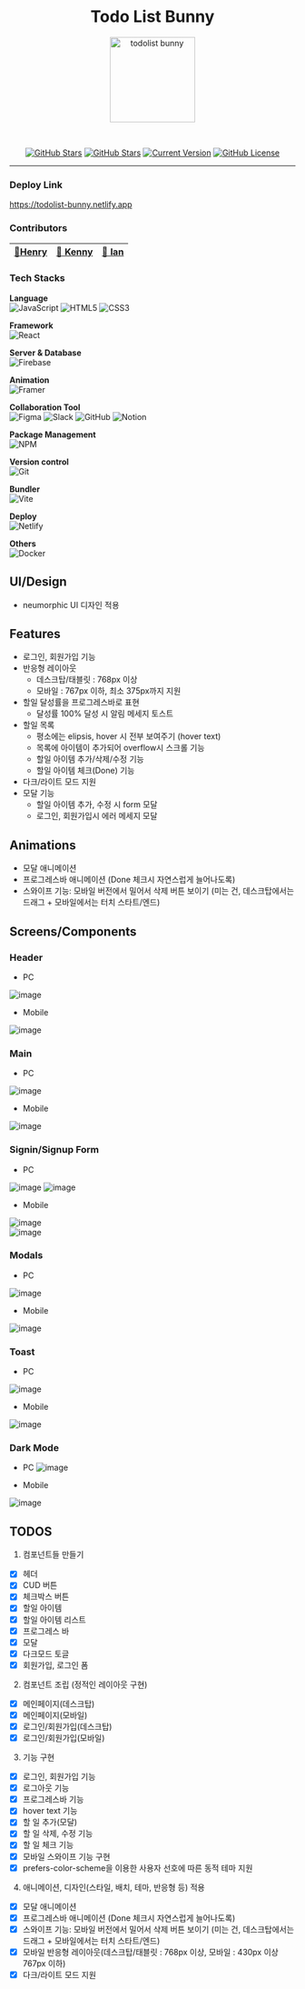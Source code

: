 
<h1 align="center">Todo List Bunny</h1>

<div align="center">

<img style="
    margin-bottom: 0px; 
" src="https://user-images.githubusercontent.com/45449387/236661464-6ab72246-0179-4e15-acab-4f230501b635.png" width="150px" alt="todolist bunny"  />

<br>

[![GitHub Stars](https://img.shields.io/github/stars/codeit-bootcamp-frontend/henry-kenny-ian-todolist?style=for-the-badge)](https://github.com/codeit-bootcamp-frontend/henry-kenny-ian-todolist/stargazers) [![GitHub Stars](https://img.shields.io/github/issues/codeit-bootcamp-frontend/henry-kenny-ian-todolist?style=for-the-badge)](https://github.com/codeit-bootcamp-frontend/henry-kenny-ian-todolist/issues) [![Current Version](https://img.shields.io/badge/version-1.0.0-black?style=for-the-badge)](https://github.com/codeit-bootcamp-frontend/henry-kenny-ian-todolist) [![GitHub License](https://img.shields.io/github/license/codeit-bootcamp-frontend/henry-kenny-ian-todolist?style=for-the-badge)](https://github.com/codeit-bootcamp-frontend/henry-kenny-ian-todolist/license)

<hr>

</div>

### Deploy Link
https://todolist-bunny.netlify.app


### Contributors

| [🐇Henry](https://github.com/wooleejaan) | [🍑 Kenny](https://github.com/SeyoungCho) | [🥔 Ian](https://github.com/drizzle96) | 
| ----------------------------------------- | ---------------------------------------- | ------------------------------------------ | 

### Tech Stacks

**Language**<br>
![JavaScript](https://img.shields.io/badge/javascript-%23323330.svg?style=for-the-badge&logo=javascript&logoColor=%23F7DF1E)
![HTML5](https://img.shields.io/badge/html5-%23E34F26.svg?style=for-the-badge&logo=html5&logoColor=white)
![CSS3](https://img.shields.io/badge/css3-%231572B6.svg?style=for-the-badge&logo=css3&logoColor=white)

**Framework**<br>
![React](https://img.shields.io/badge/react-%2320232a.svg?style=for-the-badge&logo=react&logoColor=%2361DAFB)

**Server & Database**<br>
![Firebase](https://img.shields.io/badge/Firebase-039BE5?style=for-the-badge&logo=Firebase&logoColor=white)

**Animation**<br>
![Framer](https://img.shields.io/badge/Framer-black?style=for-the-badge&logo=framer&logoColor=blue)

**Collaboration Tool**<br>
![Figma](https://img.shields.io/badge/figma-%23F24E1E.svg?style=for-the-badge&logo=figma&logoColor=white)
![Slack](https://img.shields.io/badge/Slack-4A154B?style=for-the-badge&logo=slack&logoColor=white)
![GitHub](https://img.shields.io/badge/github-%23121011.svg?style=for-the-badge&logo=github&logoColor=white)
![Notion](https://img.shields.io/badge/Notion-%23000000.svg?style=for-the-badge&logo=notion&logoColor=white)

**Package Management**<br>
![NPM](https://img.shields.io/badge/NPM-%23CB3837.svg?style=for-the-badge&logo=npm&logoColor=white)

**Version control**<br>
![Git](https://img.shields.io/badge/git-%23F05033.svg?style=for-the-badge&logo=git&logoColor=white)

**Bundler**<br>
![Vite](https://img.shields.io/badge/vite-%23646CFF.svg?style=for-the-badge&logo=vite&logoColor=white)

**Deploy**<br>
![Netlify](https://img.shields.io/badge/netlify-%23000000.svg?style=for-the-badge&logo=netlify&logoColor=#00C7B7)

**Others**<br>
![Docker](https://img.shields.io/badge/docker-%230db7ed.svg?style=for-the-badge&logo=docker&logoColor=white)



## UI/Design

- neumorphic UI 디자인 적용

## Features

- 로그인, 회원가입 기능
- 반응형 레이아웃 
  - 데스크탑/태블릿 : 768px 이상
  - 모바일 : 767px 이하, 최소 375px까지 지원
- 할일 달성률을 프로그레스바로 표현
  - 달성률 100% 달성 시 알림 메세지 토스트
- 할일 목록
  - 평소에는 elipsis, hover 시 전부 보여주기 (hover text)
  - 목록에 아이템이 추가되어 overflow시 스크롤 기능
  - 할일 아이템 추가/삭제/수정 기능
  - 할일 아이템 체크(Done) 기능
- 다크/라이트 모드 지원
- 모달 기능
  - 할일 아이템 추가, 수정 시 form 모달
  - 로그인, 회원가입시 에러 메세지 모달

## Animations

- 모달 애니메이션
- 프로그레스바 애니메이션 (Done 체크시 자연스럽게 늘어나도록)
- 스와이프 기능: 모바일 버전에서 밀어서 삭제 버튼 보이기 (미는 건, 데스크탑에서는 드래그 + 모바일에서는 터치 스타트/엔드)

## Screens/Components

### Header
- PC

![image](https://user-images.githubusercontent.com/45449387/236660747-5b3a7442-d04f-4535-93c4-3beaaee1b8c4.png)
- Mobile

![image](https://user-images.githubusercontent.com/45449387/236660782-27f08039-2222-4cc3-9b62-43192e368833.png)


### Main
- PC

![image](https://user-images.githubusercontent.com/45449387/236660869-9815e9ce-eb5d-4ff3-8390-340ca0be569c.png)
- Mobile

![image](https://user-images.githubusercontent.com/45449387/236660855-e7b1ea60-a9ef-4cf8-8821-ebb727a36388.png)

### Signin/Signup Form

- PC

![image](https://user-images.githubusercontent.com/45449387/236661011-3d63ec28-3db5-4fe0-83bc-488baf191cc8.png)
![image](https://user-images.githubusercontent.com/45449387/236661097-5b24267d-d223-4cf6-be1c-96c51b285e14.png)


- Mobile 

![image](https://user-images.githubusercontent.com/45449387/236661031-791556fd-c49a-488f-a3b3-fc4087cacb7e.png)<br>
![image](https://user-images.githubusercontent.com/45449387/236661043-66c37452-31bc-498d-a347-595b54ceca24.png)

### Modals
- PC

![image](https://user-images.githubusercontent.com/45449387/236661201-a2311663-a9ec-4ef7-bd84-62467acb352a.png)

- Mobile 

![image](https://user-images.githubusercontent.com/45449387/236661222-4de35d53-d844-4576-beea-6f80d22f282d.png)

### Toast

- PC

![image](https://user-images.githubusercontent.com/45449387/236661344-a3d153c7-779b-42eb-bfbe-fc147d9bec42.png)

- Mobile

![image](https://user-images.githubusercontent.com/45449387/236661326-51aa026e-15f0-459e-b324-a32a9edfb2c3.png)

### Dark Mode

- PC
![image](https://user-images.githubusercontent.com/45449387/236662106-9d08ce23-490c-4840-92f2-17ad15574342.png)

- Mobile

![image](https://user-images.githubusercontent.com/45449387/236662155-95c3060c-f4d8-46da-b7b2-65ccd74c1c80.png)



## TODOS

1. 컴포넌트들 만들기

- [x] 헤더
- [x] CUD 버튼
- [x] 체크박스 버튼
- [x] 할일 아이템
- [x] 할일 아이템 리스트
- [x] 프로그레스 바
- [x] 모달
- [x] 다크모드 토글
- [x] 회원가입, 로그인 폼

2.  컴포넌트 조립 (정적인 레이아웃 구현)

- [x] 메인페이지(데스크탑)
- [x] 메인페이지(모바일)
- [x] 로그인/회원가입(데스크탑)
- [x] 로그인/회원가입(모바일)

3.  기능 구현

- [x] 로그인, 회원가입 기능
- [x] 로그아웃 기능
- [x] 프로그레스바 기능
- [x] hover text 기능
- [x] 할 일 추가(모달)
- [x] 할 일 삭제, 수정 기능
- [x] 할 일 체크 기능
- [x] 모바일 스와이프 기능 구현
- [x] prefers-color-scheme을 이용한 사용자 선호에 따른 동적 테마 지원

4. 애니메이션, 디자인(스타일, 배치, 테마, 반응형 등) 적용

- [x] 모달 애니메이션
- [x] 프로그레스바 애니메이션 (Done 체크시 자연스럽게 늘어나도록)
- [x] 스와이프 기능: 모바일 버전에서 밀어서 삭제 버튼 보이기 (미는 건, 데스크탑에서는 드래그 + 모바일에서는 터치 스타트/엔드)
- [x] 모바일 반응형 레이아웃(데스크탑/태블릿 : 768px 이상, 모바일 : 430px 이상 767px 이하)
- [x] 다크/라이트 모드 지원
